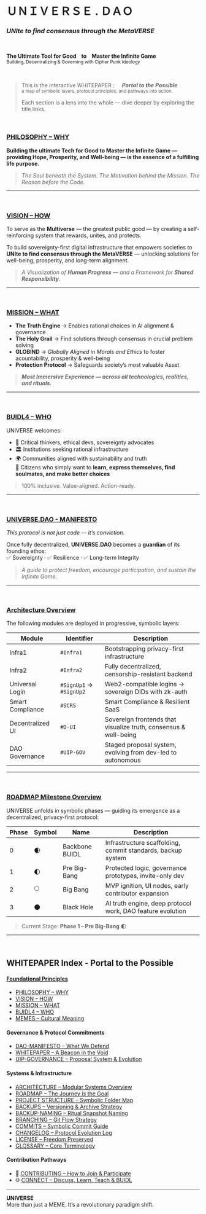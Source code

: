 # **ＵＮＩＶＥＲＳＥ . ＤＡＯ**
### </sub> ***UNIte to find consensus through the MetaVERSE*** </sub>
<br>

**The Ultimate Tool for Good &nbsp;&nbsp;&nbsp;to &nbsp;&nbsp;&nbsp;Master the Infinite Game**<br>
<sub>Building, Decentralizing & Governing with Cipher Punk Ideology</sub>

<br>

>This is the interactive WHITEPAPER : &nbsp;&nbsp;&nbsp; ***Portal to the Possible***<br>
><sub>a map of symbolic layers, protocol principles, and pathways into action.</sub>
>
>Each section is a lens into the whole — dive deeper by exploring the title links.



<br>

### [PHILOSOPHY – WHY](docs/PHILOSOPHY.md) <a name="philosophy--the-why"></a>

**Building the ultimate Tech for Good to Master the Infinite Game —
providing Hope, Prosperity, and Well-being — is the essence of a fulfilling life purpose.**

>_The Soul beneath the System. The Motivation behind the Mission. The Reason before the Code._

---

<br>

### [VISION – HOW](docs/VISION.md) <a name="vision--the-how"></a>

To serve as the **Multiverse** — the greatest public good — by creating a self-reinforcing system that rewards, unites, and protects.

To build sovereignty-first digital infrastructure that empowers societies to  
**UNIte to find consensus through the MetaVERSE** — unlocking solutions for well-being, prosperity, and long-term alignment.

>_A Visualization of **Human Progress** — and a Framework for **Shared Responsibility**._

---

<br>

### [MISSION – WHAT](docs/MISSION.md) <a name="mission--the-what"></a>

- **The Truth Engine** → Enables rational choices in AI alignment & governance  
- **The Holy Grail** → Find solutions through consensus in crucial problem solving  
- **GLOBIND** → *Globally Aligned in Morals and Ethics* to foster acountability, prosperity & well-being  
- **Protection Protocol** → Safeguards society’s most valuable Asset

>***Most Immersive Experience — across all technologies, realities, and rituals.***

---

<br>

### [BUIDL4 – WHO](docs/BUIDL4.md) <a name="buidl4--the-who"></a>

UNIVERSE welcomes:

- 🧠 Critical thinkers, ethical devs, sovereignty advocates  
- 🏛 Institutions seeking rational infrastructure  
- 🌍 Communities aligned with sustainability and truth  
🤝 Citizens who simply want to **learn, express themselves, find soulmates, and make better choices** 

> 100% inclusive. Value-aligned. Action-ready.

---

<br>

### [UNIVERSE.DAO - MANIFESTO](docs/UNIVERSE-DAO-MANIFESTO.md) <a name="universe-dao-manifesto"></a>  
_This protocol is not just code — it’s conviction._

 Once fully decentralized, **UNIVERSE.DAO** becomes a **guardian** of its founding ethos:  
✅ Sovereignty · ✅ Resilience · ✅ Long-term Integrity  
 
> _A guide to protect freedom, encourage participation, and sustain the Infinite Game._

---

<br>

### [Architecture Overview](docs/D-ARCHITECTURE-OVERVIEW.md) <a name="architecture-overview"></a>

The following modules are deployed in progressive, symbolic layers:

| Module              | Identifier            | Description                                                                 |
|---------------------|------------------------|-----------------------------------------------------------------------------|
| Infra1              | `#Infra1`              | Bootstrapping privacy-first infrastructure                                  |
| Infra2              | `#Infra2`              | Fully decentralized, censorship-resistant backend                           |
| Universal Login     | `#SignUp1` → `#SignUp2`| Web2-compatible logins → sovereign DIDs with zk-auth                        |
| Smart Compliance    | `#SCRS`                | Smart Compliance & Resilient SaaS                                           |
| Decentralized UI    | `#D-UI`                | Sovereign frontends that visualize truth, consensus & well-being            |
| DAO Governance      | `#UIP-GOV`             | Staged proposal system, evolving from dev-led to autonomous                 |



---

<br>

### [ROADMAP Milestone Overview](docs/ROADMAP.md) 

UNIVERSE unfolds in symbolic phases — guiding its emergence as a decentralized, privacy-first protocol:

| Phase | Symbol | Name            | Description                                                        |
|-------|--------|------------------|--------------------------------------------------------------------|
| 0     | 🌒     | Backbone BUIDL   | Infrastructure scaffolding, commit standards, backup system        |
| 1     | 🌓     | Pre Big-Bang     | Protected logic, governance prototypes, invite-only dev            |
| 2     | 🌕     | Big Bang         | MVP ignition, UI nodes, early contributor expansion                |
| 3     | 🌑     | Black Hole       | AI truth engine, deep protocol work, DAO feature evolution         |

> Current Stage: **Phase 1 – Pre Big-Bang** 🌓 


---

<br>


## WHITEPAPER Index - Portal to the Possible

#### <u>Foundational Principles</u>  
- [PHILOSOPHY – WHY](docs/PHILOSOPHY.md)  
- [VISION – HOW](docs/VISION.md)  
- [MISSION – WHAT](docs/MISSION.md)  
- [BUIDL4 – WHO](docs/BUIDL4.md)  
- [MEMES – Cultural Meaning](docs/MEMES.md) 
 

#### Governance & Protocol Commitments
- [DAO-MANIFESTO – What We Defend](docs/DAO-MANIFESTO.md)  
- [WHITEPAPER – A Beacon in the Void](docs/WHITEPAPER.md)  
- [UIP-GOVERNANCE – Proposal System & Evolution](0%20%23DAO%20-%20The%20Layer%20Zero/0.2%20proposals/#UIP-GOVERNANCE.md)  


#### Systems & Infrastructure
- [ARCHITECTURE – Modular Systems Overview](docs/D-ARCHITECTURE-OVERVIEW.md)  
- [ROADMAP – The Journey *Is* the Goal](docs/ROADMAP.md)  
- [PROJECT STRUCTURE – Symbolic Folder Map](docs/PROJECT-STRUCTURE.md)  
- [BACKUPS – Versioning & Archive Strategy](docs/ARCHIVE.md)  
- [BACKUP-NAMING – Ritual Snapshot Naming](docs/BACKUP-NAMING-GUIDE.md)  
- [BRANCHING – Git Flow Strategy](docs/BRANCHING-STRATEGY.md)  
- [COMMITS – Symbolic Commit Guide](docs/COMMIT-GUIDE.md)  
- [CHANGELOG – Protocol Evolution Log](docs/CHANGELOG.md)  
- [LICENSE – Freedom Preserved](.github/LICENSE.md)
- [GLOSSARY – Core Terminology](docs/GLOSSARY.md)  


#### Contribution Pathways
- 🤝 [CONTRIBUTING – How to Join & Participate](CONTRIBUTING.md)  
- 🌐 [CONNECT – Discuss, Learn, Teach & BUIDL](docs/CONNECT.md)  
 

---


**UNIVERSE**  
More than just a MEME. It’s a revolutionary paradigm shift.
